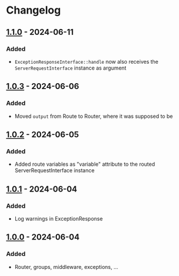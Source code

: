 # Changelog


## [1.1.0] - 2024-06-11
### Added
- `ExceptionResponseInterface::handle` now also receives the `ServerRequestInterface` instance as argument


## [1.0.3] - 2024-06-06
### Added
- Moved `output` from Route to Router, where it was supposed to be


## [1.0.2] - 2024-06-05
### Added
- Added route variables as "variable" attribute to the routed ServerRequestInterface instance


## [1.0.1] - 2024-06-04
### Added
- Log warnings in ExceptionResponse


## [1.0.0] - 2024-06-04
### Added
- Router, groups, middleware, exceptions, ...


[1.0.0]: https://github.com/matthiasmullie/router/compare/2ddd5854ab1d04a67d8152682bdceec8c15a15ce...1.0.0
[1.0.1]: https://github.com/matthiasmullie/router/compare/1.0.0...1.0.1
[1.0.2]: https://github.com/matthiasmullie/router/compare/1.0.1...1.0.2
[1.0.3]: https://github.com/matthiasmullie/router/compare/1.0.2...1.0.3
[1.1.0]: https://github.com/matthiasmullie/router/compare/1.0.3...1.1.0
